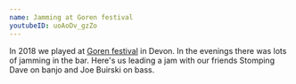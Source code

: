 ```yaml
---
name: Jamming at Goren festival
youtubeID: uoAoDv_gzZo
---
```


In 2018 we played at [Goren festival](https://goren.co.uk/festival/) in Devon. In the evenings there was lots of jamming in the bar. Here's us leading a jam with our friends Stomping Dave on banjo and Joe Buirski on bass.